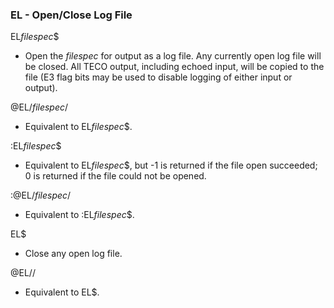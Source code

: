 ### EL - Open/Close Log File

EL*filespec*$
- Open the *filespec* for output as a log file. Any currently open
log file will be closed. All TECO output, including echoed input,
will be copied to the file (E3 flag bits may be used to disable
logging of either input or output).

@EL/*filespec*/
- Equivalent to EL*filespec*$.

:EL*filespec*$
- Equivalent to EL*filespec*$, but -1 is returned if the file open
succeeded; 0 is returned if the file could not be opened.

:@EL/*filespec*/
- Equivalent to :EL*filespec*$.

EL$
- Close any open log file.

@EL//
- Equivalent to EL$.

